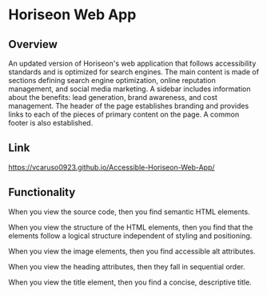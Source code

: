 # Horiseon Web App

## Overview
An updated version of Horiseon's web application that follows accessibility standards and is optimized for search engines. The main content is made of sections defining search engine optimization, online reputation management, and social media marketing. A sidebar includes information about the benefits: lead generation, brand awareness, and cost management. The header of the page establishes branding and provides links to each of the pieces of primary content on the page. A common footer is also established. 

## Link
https://vcaruso0923.github.io/Accessible-Horiseon-Web-App/

## Functionality
When you view the source code,
then you find semantic HTML elements.

When you view the structure of the HTML elements,
then you find that the elements follow a logical structure independent of styling and positioning.

When you view the image elements,
then you find accessible alt attributes.

When you view the heading attributes,
then they fall in sequential order.

When you view the title element,
then you find a concise, descriptive title.

